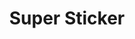 ---
title: Super Sticker
description: Trigger for YouTube Super Sticker events
variables:
  - name: messageId
    type: string
    description: The id of the super sticker event
  - name: publishedAt
    type: DateTime
    description: The time the super sticker event was published at
    value: 8/4/2023 10:56:06 AM
  - name: tier
    type: number
    description: The tier for the paid message
  - name: amount
    type: string
    description: The amount of donated money from the super sticker
    value: $1.00
  - name: microAmount
    type: number
    description: The purchase amount, in micros of the purchase currency
    value: $1 > 1000000
  - name: currencyCode
    type: string
    description: The currency in which the purchase was made. The value is an ISO 4217 currency code.
    value: EUR
  - name: stickerId
    type: string
    description: A unique ID that identifies the sticker image.
  - name: stickerAltText
    type: string
    description: A text string that describes the sticker.
  - name: stickerLanguage
    type: string
    description: The language of the `stickerAltText`
    value: EN
commonVariables:
  - YouTubeUser
  - YouTubeBroadcaster
---
